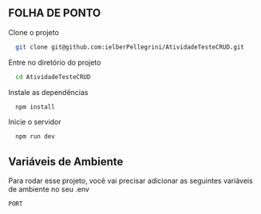 
## FOLHA DE PONTO


Clone o projeto

```bash
  git clone git@github.com:ielberPellegrini/AtividadeTesteCRUD.git
```

Entre no diretório do projeto

```bash
  cd AtividadeTesteCRUD
```

Instale as dependências

```bash
  npm install
```

Inicie o servidor

```bash
  npm run dev
```


## Variáveis de Ambiente

Para rodar esse projeto, você vai precisar adicionar as seguintes variáveis de ambiente no seu .env

`PORT`




